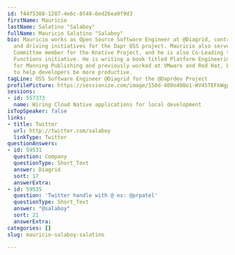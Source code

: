 ```yaml
---
id: f44f5308-1287-4e6c-8f48-6ed26ea9f9d3
firstName: Mauricio
lastName: Salatino "Salaboy"
fullName: Mauricio Salatino "Salaboy"
bio: Mauricio works as Open Source Software Engineer at @Diagrid, contributing to
  and driving initiatives for the Dapr OSS project. Mauricio also serves as a Steering
  Committee member for the Knative Project, and he is also Co-Leading the Knative
  Functions initiative. He is writing a book titled Platform Engineering on Kubernetes
  for Manning Publishing and previously worked at VMware and Red Hat, building tools
  to help developers be more productive.
tagLine: OSS Software Engineer @Diagrid for the @Daprdev Project
profilePicture: https://sessionize.com/image/150d-400o400o1-WV45TEFkWgpFDurtEPX2nz.jpg
sessions:
- id: 557373
  name: Wiring Cloud Native applications for local development
isTopSpeaker: false
links:
- title: Twitter
  url: http://twitter.com/salaboy
  linkType: Twitter
questionAnswers:
- id: 59531
  question: Company
  questionType: Short_Text
  answer: Diagrid
  sort: 17
  answerExtra: 
- id: 59535
  question: 'Twitter handle with @ ex: @prpatel'
  questionType: Short_Text
  answer: "@salaboy"
  sort: 21
  answerExtra: 
categories: []
slug: mauricio-salaboy-salatino

---
```


